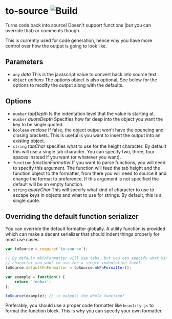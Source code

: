 # to-source ![Build](https://travis-ci.org/AGhost-7/js-to-source.svg?branch=master)
Turns code back into source! Doesn't support functions (but you can override
that) or comments though.

This is currently used for code generation, hence why you have more control
over how the output is going to look like.

## Parameters

- `any` _data_ This is the javascript value to convert back into source text.
- `object` _options_ The options object is also optional, See below for the
options to modify the output along with the defaults.

## Options
- `number` _tabDepth_ Is the indentation level that the value is starting at.
- `number` _quoteDepth_ Specifies how far deep into the object you want the key
to be single quoted.
- `boolean` _enclose_ If false, the object output won't have the openeing and
closing brackets. 
This is useful is you want to insert the output into an existing object.
- `string` _tabChar_ specifies what to use for the height character. By default
this will use a single tab character. You can specify two, three, four spaces
instead if you want (or whatever you want).
- `function` _functionFormatter_ If you want to parse functions, you will need
to specify this argument. The function will feed the tab height and the
function object to the formatter, from there you will need to source it and
change the format to preference. If this argument is not specified the default
will be an empty function.
- `string` _quoteChar_ This will specify what kind of character to use to
escape keys in objects and what to use for strings. By default, this is a
single quote.

## Overriding the default function serializer
You can override the default formatter globally. A utility function is provided
which can make a decent serializer that should indent things properly for most
use cases.

```javascript
var toSource = require('to-source');

// By default mkFnFormatter will use tabs, but you can specify what kind of
// character you want to use for a single indentation level.
toSource.defaultFnFormatter = toSource.mkFnFormatter();

var example = function() {
	return 'foobar';
};

toSource(example); // -> outputs the whole function!
```

Preferably, you should use a proper code formatter like `beautify-js` to format
the function block. This is why you can specify your own formatter.
